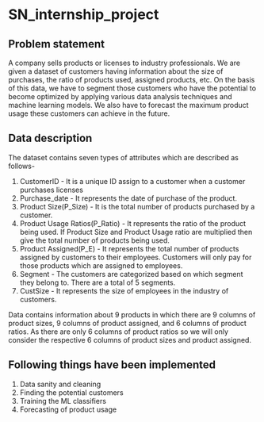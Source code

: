 # SN_internship_project
## Problem statement
A company sells products or licenses to industry professionals. We are given a dataset of customers having information
about the size of purchases, the ratio of products used, assigned products, etc.
On the basis of this data, we have to segment those customers who have the potential to become optimized by applying various data analysis techniques and machine learning models. We also have to forecast the maximum product usage these customers can achieve in the future.

## Data description
The dataset contains seven types of attributes which are described as follows-
1. CustomerID - It is a unique ID assign to a customer when a customer purchases
licenses
2. Purchase_date - It represents the date of purchase of the product.
3. Product Size(P_Size) - It is the total number of products purchased by a customer.
4. Product Usage Ratios(P_Ratio) - It represents the ratio of the product being used. If
Product Size and Product Usage ratio are multiplied then give the total number of
products being used.
5. Product Assigned(P_E) - It represents the total number of products assigned by
customers to their employees. Customers will only pay for those products which are
assigned to employees.
6. Segment - The customers are categorized based on which segment they belong to.
There are a total of 5 segments.
7. CustSize - It represents the size of employees in the industry of customers.

Data contains information about 9 products in which there are 9 columns of product sizes, 9 columns of product assigned, and 6 columns of product ratios. As there are only 6 columns of product ratios so we will only consider the respective 6 columns of product sizes and product assigned.

## Following things have been implemented 

1. Data sanity and cleaning
2. Finding the potential customers
3. Training the ML classifiers
4. Forecasting of product usage

